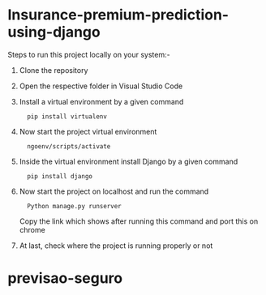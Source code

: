 # Insurance-premium-prediction-using-django

Steps to run this project locally on your system:-

1) Clone the repository

2) Open the respective folder in Visual Studio Code

3) Install a virtual environment by a given command

         pip install virtualenv
4) Now start the project virtual environment

         ngoenv/scripts/activate
5) Inside the virtual environment install Django by a given command

         pip install django
6) Now start the project on localhost and run the command

         Python manage.py runserver
   Copy the link which shows after running this command and port this on chrome

7) At last, check where the project is running properly or not
# previsao-seguro
